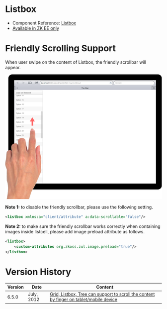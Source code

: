 

# Listbox

- Component Reference:
  [Listbox]({{site.baseurl}}/zk_component_ref/data/listbox)
- [Available in ZK EE only](http://www.zkoss.org/product/edition.dsp)

# Friendly Scrolling Support

When user swipe on the content of Listbox, the friendly scrollbar will
appear.

![](/zk_component_ref/images/Listbox_Tablet_Example.png)

**Note 1:** to disable the friendly scrollbar, please use the following
setting.

```xml
<listbox xmlns:a="client/attribute" a:data-scrollable="false"/>
```

**Note 2:** to make sure the friendly scrollbar works correctly when
containing images inside listcell, please add image preload attribute as
follows.

```xml
<listbox>
    <custom-attributes org.zkoss.zul.image.preload="true"/>
</listbox>
```

# Version History

| Version | Date       | Content                                                                                                                            |
|---------|------------|------------------------------------------------------------------------------------------------------------------------------------|
| 6.5.0   | July, 2012 | [Grid, Listbox, Tree can support to scroll the content by finger on tablet/mobile device](http://tracker.zkoss.org/browse/ZK-1239) |


